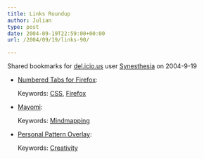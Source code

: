 ```yaml
---
title: Links Roundup
author: Julian
type: post
date: 2004-09-19T22:59:00+00:00
url: /2004/09/19/links-90/

---
```

Shared bookmarks for [del.icio.us][1] user  [Synesthesia][2] on 2004-9-19

  * [Numbered Tabs for Firefox][3]:
   
    Keywords: [CSS][4], [Firefox][5]
  * [Mayomi][6]:
   
    Keywords: [Mindmapping][7]
  * [Personal Pattern Overlay][8]:
   
    Keywords: [Creativity][9]

 [1]: http://del.icio.us/
 [2]: http://del.icio.us/synesthesia
 [3]: http://boxofchocolates.ca/archives/2004/09/17/numbered-tabs-for-firefox "http://boxofchocolates.ca/archives/2004/09/17/numbered-tabs-for-firefox"
 [4]: http://del.icio.us/synesthesia/CSS
 [5]: http://del.icio.us/synesthesia/Firefox
 [6]: http://www.mayomi.com/ "http://www.mayomi.com/"
 [7]: http://del.icio.us/synesthesia/Mindmapping
 [8]: http://www.ppocubes.com/ "http://www.ppocubes.com/"
 [9]: http://del.icio.us/synesthesia/Creativity